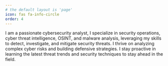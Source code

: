 ```yaml
---
# the default layout is 'page'
icon: fas fa-info-circle
order: 4
---
```


I am a passionate cybersecurity analyst, I specialize in security operations, cyber threat intelligence, OSINT, and malware analysis, leveraging my skills to detect, investigate, and mitigate security threats. I thrive on analyzing complex cyber risks and building defensive strategies. 
I stay proactive in learning the latest threat trends and security techniques to stay ahead in the field.